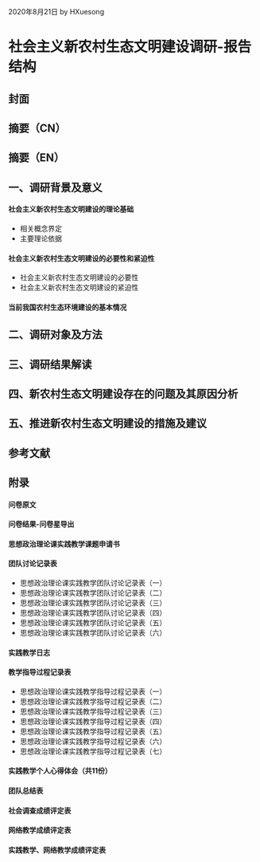 2020年8月21日
by HXuesong



# 社会主义新农村生态文明建设调研-报告结构



## 封面



## 摘要（CN）



## 摘要（EN）



## 一、调研背景及意义
#### 社会主义新农村生态文明建设的理论基础
- 相关概念界定
- 主要理论依据
#### 社会主义新农村生态文明建设的必要性和紧迫性
- 社会主义新农村生态文明建设的必要性
- 社会主义新农村生态文明建设的紧迫性
#### 当前我国农村生态环境建设的基本情况



## 二、调研对象及方法



## 三、调研结果解读



## 四、新农村生态文明建设存在的问题及其原因分析



## 五、推进新农村生态文明建设的措施及建议



## 参考文献



## 附录
#### 问卷原文
#### 问卷结果-问卷星导出
#### 思想政治理论课实践教学课题申请书
#### 团队讨论记录表
- 思想政治理论课实践教学团队讨论记录表（一）
- 思想政治理论课实践教学团队讨论记录表（二）
- 思想政治理论课实践教学团队讨论记录表（三）
- 思想政治理论课实践教学团队讨论记录表（四）
- 思想政治理论课实践教学团队讨论记录表（五）
- 思想政治理论课实践教学团队讨论记录表（六）
#### 实践教学日志
#### 教学指导过程记录表
- 思想政治理论课实践教学指导过程记录表（一）
- 思想政治理论课实践教学指导过程记录表（二）
- 思想政治理论课实践教学指导过程记录表（三）
- 思想政治理论课实践教学指导过程记录表（四）
- 思想政治理论课实践教学指导过程记录表（五）
- 思想政治理论课实践教学指导过程记录表（六）
- 思想政治理论课实践教学指导过程记录表（七）
#### 实践教学个人心得体会（共11份）
#### 团队总结表
#### 社会调查成绩评定表
#### 网络教学成绩评定表
#### 实践教学、网络教学成绩评定表